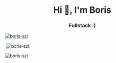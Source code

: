 <h1 align="center">Hi 👋, I'm Boris</h1>
<h3 align="center">Fullstack :)</h3>

<p align="left"> <a href="https://github.com/ryo-ma/github-profile-trophy"><img src="https://github-profile-trophy.vercel.app/?username=boris-szl" alt="boris-szl" /></a> </p>

<p>&nbsp;<img align="center" src="https://github-readme-stats.vercel.app/api?username=boris-szl&show_icons=true&locale=en" alt="boris-szl" /></p>

<p><img align="center" src="https://github-readme-streak-stats.herokuapp.com/?user=boris-szl&" alt="boris-szl" /></p>
